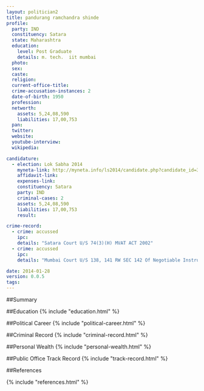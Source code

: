 ```yaml
---
layout: politician2
title: pandurang ramchandra shinde
profile: 
  party: IND
  constituency: Satara
  state: Maharashtra
  education: 
    level: Post Graduate
    details: m. tech.  iit mumbai
  photo: 
  sex: 
  caste: 
  religion: 
  current-office-title: 
  crime-accusation-instances: 2
  date-of-birth: 1950
  profession: 
  networth: 
    assets: 5,24,08,590
    liabilities: 17,00,753
  pan: 
  twitter: 
  website: 
  youtube-interview: 
  wikipedia: 

candidature: 
  - election: Lok Sabha 2014
    myneta-link: http://myneta.info/ls2014/candidate.php?candidate_id=3670
    affidavit-link: 
    expenses-link: 
    constituency: Satara 
    party: IND
    criminal-cases: 2
    assets: 5,24,08,590
    liabilities: 17,00,753
    result:  

crime-record: 
  - crime: accussed
    ipc: 
    details: "Satara Court U/S 74(3)(H) MVAT ACT 2002" 
  - crime: accussed
    ipc: 
    details: "Mumbai Court U/S 138, 141 RW SEC 142 Of Negotiable Instrument Act" 

date: 2014-01-28
version: 0.0.5
tags: 
---
```

##Summary


##Education
{% include "education.html" %}


##Political Career
{% include "political-career.html" %}


##Criminal Record
{% include "criminal-record.html" %}


##Personal Wealth
{% include "personal-wealth.html" %}


##Public Office Track Record
{% include "track-record.html" %}


##References


{% include "references.html" %}